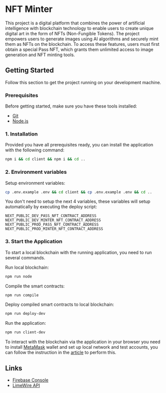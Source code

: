 # NFT Minter

This project is a digital platform that combines the power of artificial intelligence with blockchain technology to enable users to create unique digital art in the form of NFTs (Non-Fungible Tokens). The project empowers users to generate images using AI algorithms and securely mint them as NFTs on the blockchain. To access these features, users must first obtain a special Pass NFT, which grants them unlimited access to image generation and NFT minting tools.

## Getting Started

Follow this section to get the project running on your development machine.

### Prerequisites

Before getting started, make sure you have these tools installed:

- [Git](https://git-scm.com/)
- [Node.js](https://nodejs.org/en/)

### 1. Installation

Provided you have all prerequisites ready, you can install the application with the following command:

```sh
npm i && cd client && npm i && cd ..
```

### 2. Environment variables

Setup environment variables:

```sh
cp .env.example .env && cd client && cp .env.example .env && cd ..
```

You don't need to setup the next 4 variables, these variables will setup automatically by executing the deploy script:

```
NEXT_PUBLIC_DEV_PASS_NFT_CONTRACT_ADDRESS
NEXT_PUBLIC_DEV_MINTER_NFT_CONTRACT_ADDRESS
NEXT_PUBLIC_PROD_PASS_NFT_CONTRACT_ADDRESS
NEXT_PUBLIC_PROD_MINTER_NFT_CONTRACT_ADDRESS
```

### 3. Start the Application

To start a local blockchain with the running application, you need to run several commands.

Run local blockchain:

```sh
npm run node
```

Compile the smart contracts:

```sh
npm run compile
```

Deploy compiled smart contracts to local blockchain:

```sh
npm run deploy-dev
```

Run the application:

```sh
npm run client-dev
```

To interact with the blockchain via the application in your browser you need to install [MetaMask](https://chromewebstore.google.com/detail/metamask/nkbihfbeogaeaoehlefnkodbefgpgknn) wallet and set up local network and test accounts, you can follow the instruction in the [article](https://medium.com/@kaishinaw/connecting-metamask-with-a-local-hardhat-network-7d8cea604dc6) to perform this.

## Links

- [Firebase Console](https://console.firebase.google.com/)
- [LimeWire API](https://developer.limewire.com/)
